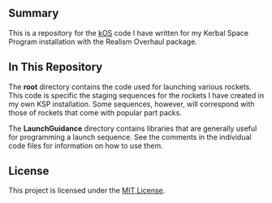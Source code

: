 ## Summary
This is a repository for the [kOS](https://ksp-kos.github.io/KOS/index.html) code I have written for my Kerbal Space Program installation with the Realism Overhaul package.

## In This Repository
The **root** directory contains the code used for launching various rockets. This code is specific the staging sequences for the rockets I have created in my own KSP installation. Some sequences, however, will correspond with those of rockets that come with popular part packs.

The **LaunchGuidance** directory contains libraries that are generally useful for programming a launch sequence. See the comments in the individual code files for information on how to use them.

## License
This project is licensed under the [MIT License](https://github.com/avielmenter/kOS-RO/blob/master/LICENSE).

